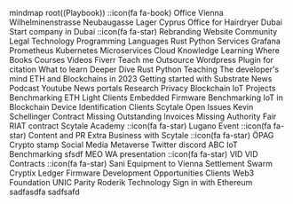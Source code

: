 mindmap
  root((Playbook))
    ::icon(fa fa-book)
    Office
      Vienna
        Wilhelminenstrasse
        Neubaugasse Lager
      Cyprus
        Office for Hairdryer
      Dubai
        Start company in Dubai
        ::icon(fa fa-star)
    Rebranding
      Website
      Community
      Legal
    Technology
      Programming Languages
        Rust
        Python
      Services
        Grafana
        Prometheus
        Kubernetes
        Microservices
      Cloud
    Knowledge
      Learning
        Where
          Books
          Courses
          Videos
          Fiverr
            Teach me 
            Outsource
              Wordpress Plugin for citation 
        What to learn
          Deeper Dive
            Rust
            Python
      Teaching
        The developer's mind
        ETH and Blockchains in 2023
        Getting started with Substrate
      News
        Podcast
        Youtube
        News portals
    Research
      Privacy
      Blockchain
      IoT
        Projects
          Benchmarking ETH Light Clients
          Embedded Firmware
        Benchmarking
        IoT in Blockchain
        Device Identification
    Clients
      Scytale
        Open Issues
          Kevin Schellinger
          Contract Missing
          Outstanding Invoices
          Missing Authority
          Fair RIAT contract
        Scytale Academy
        ::icon(fa fa-star)
        Lugano Event
        ::icon(fa fa-star)
        Content and PR
         Extra Business with Scytale
         ::icon(fa fa-star)
      ÖPAG
        Crypto stamp
        Social Media
          Metaverse
          Twitter
          discord
      ABC
        IoT Benchmarking 
        sfsdf
      MEO
        WA presentation
        ::icon(fa fa-star)
      VID
        VID Contracts
        ::icon(fa fa-star)
      Sani 
        Equipment to Vienna
        Settlement
      Swarm
      Cryptix
        Ledger Firmware Development
    Opportunities
        Clients
          Web3 Foundation
          UNIC
          Parity
          Roderik
        Technology
          Sign in with Ethereum
          sadfasdfa
          sadfsafd
